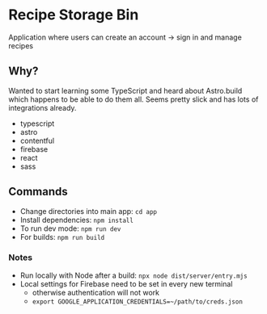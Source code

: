 # Recipe Storage Bin
Application where users can create an account -> sign in and manage recipes

## Why?
Wanted to start learning some TypeScript and heard about Astro.build which happens to be able to do them all.
Seems pretty slick and has lots of integrations already.
- typescript
- astro
- contentful
- firebase
- react
- sass

## Commands
- Change directories into main app: `cd app`
- Install dependencies: `npm install`
- To run dev mode: `npm run dev`
- For builds: `npm run build`

### Notes
- Run locally with Node after a build: `npx node dist/server/entry.mjs`
- Local settings for Firebase need to be set in every new terminal
  - otherwise authentication will not work
  - `export GOOGLE_APPLICATION_CREDENTIALS=~/path/to/creds.json`

